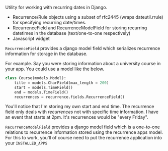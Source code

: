 Utility for working with recurring dates in Django.

- Recurrence/Rule objects using a subset of rfc2445 (wraps dateutil.rrule) for specifying recurring date/times.
- RecurrenceField and RecurrenceModelField for storing recurring datetimes in the database (text/one-to-one respectively)    
- Javascript widget

`RecurrenceField` provides a django model field which serializes recurrence information for storage in the database.

For example. Say you were storing information about a university course in your app. You could use a model like the below.

```python
class Course(models.Model):
    title = models.CharField(max_length = 200)
    start = models.TimeField()
    end = models.TimeField()
    recurrences = recurrence.fields.RecurrenceField()
```

You'll notice that I'm storing my own start and end time. The recurrence field only deals with _recurrences_ not with specific time information. I have an event that starts at 2pm. It's recurrences would be "every Friday".

`RecurrenceModelField` provides a django model field which is a one-to-one relations to recurrence information stored using the recurrence apps model. For this to work, you'll of course need to put the recurrence application into your `INSTALLED_APPS`
